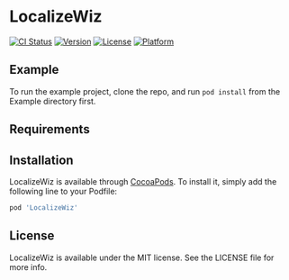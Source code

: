 # LocalizeWiz

[![CI Status](https://img.shields.io/travis/Inn0vative1/LocalizeWiz.svg?style=flat)](https://travis-ci.org/Inn0vative1/LocalizeWiz)
[![Version](https://img.shields.io/cocoapods/v/LocalizeWiz.svg?style=flat)](https://cocoapods.org/pods/LocalizeWiz)
[![License](https://img.shields.io/cocoapods/l/LocalizeWiz.svg?style=flat)](https://cocoapods.org/pods/LocalizeWiz)
[![Platform](https://img.shields.io/cocoapods/p/LocalizeWiz.svg?style=flat)](https://cocoapods.org/pods/LocalizeWiz)

## Example

To run the example project, clone the repo, and run `pod install` from the Example directory first.

## Requirements

## Installation

LocalizeWiz is available through [CocoaPods](https://cocoapods.org). To install
it, simply add the following line to your Podfile:

```ruby
pod 'LocalizeWiz'
```


## License

LocalizeWiz is available under the MIT license. See the LICENSE file for more info.
